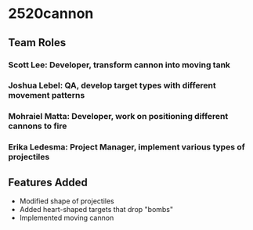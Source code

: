 # 2520cannon
## Team Roles
### Scott Lee: Developer, transform cannon into moving tank
### Joshua Lebel: QA, develop target types with different movement patterns
### Mohraiel Matta: Developer, work on positioning different cannons to fire
### Erika Ledesma: Project Manager, implement various types of projectiles

## Features Added
- Modified shape of projectiles
- Added heart-shaped targets that drop "bombs"
- Implemented moving cannon
